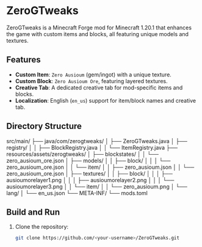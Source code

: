 # ZeroGTweaks

ZeroGTweaks is a Minecraft Forge mod for Minecraft 1.20.1 that enhances the game with custom items and blocks, all featuring unique models and textures.

## Features
- **Custom Item**: `Zero Ausioum` (gem/ingot) with a unique texture.
- **Custom Block**: `Zero Ausioum Ore`, featuring layered textures.
- **Creative Tab**: A dedicated creative tab for mod-specific items and blocks.
- **Localization**: English (`en_us`) support for item/block names and creative tab.

## Directory Structure

src/main/ ├── java/com/zerogtweaks/ │ ├── ZeroGTweaks.java │ ├── registry/ │ │ ├── BlockRegistry.java │ │ └── ItemRegistry.java ├── resources/assets/zerogtweaks/ │ ├── blockstates/ │ │ └── zero_ausioum_ore.json │ ├── models/ │ │ ├── block/ │ │ │ └── zero_ausioum_ore.json │ │ └── item/ │ │ ├── zero_ausioum.json │ │ └── zero_ausioum_ore.json │ ├── textures/ │ │ ├── block/ │ │ │ ├── ausioumorelayer1.png │ │ │ ├── ausioumorelayer2.png │ │ │ └── ausioumorelayer3.png │ │ └── item/ │ │ └── zero_ausioum.png │ └── lang/ │ └── en_us.json └── META-INF/ └── mods.toml


## Build and Run
1. Clone the repository:
   ```bash
   git clone https://github.com/<your-username>/ZeroGTweaks.git
   
